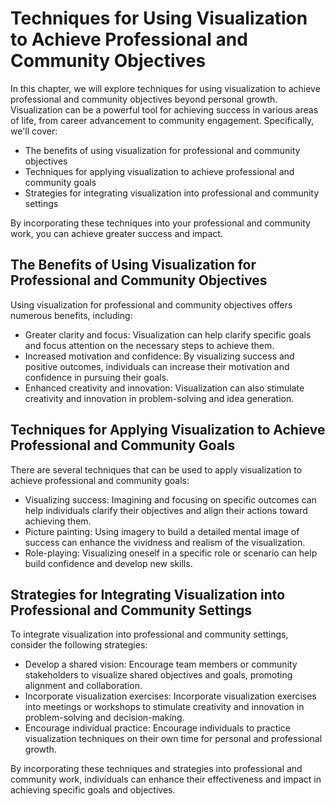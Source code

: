 Techniques for Using Visualization to Achieve Professional and Community Objectives
========================================================================================================================================================

In this chapter, we will explore techniques for using visualization to achieve professional and community objectives beyond personal growth. Visualization can be a powerful tool for achieving success in various areas of life, from career advancement to community engagement. Specifically, we'll cover:

* The benefits of using visualization for professional and community objectives
* Techniques for applying visualization to achieve professional and community goals
* Strategies for integrating visualization into professional and community settings

By incorporating these techniques into your professional and community work, you can achieve greater success and impact.

The Benefits of Using Visualization for Professional and Community Objectives
-----------------------------------------------------------------------------

Using visualization for professional and community objectives offers numerous benefits, including:

* Greater clarity and focus: Visualization can help clarify specific goals and focus attention on the necessary steps to achieve them.
* Increased motivation and confidence: By visualizing success and positive outcomes, individuals can increase their motivation and confidence in pursuing their goals.
* Enhanced creativity and innovation: Visualization can also stimulate creativity and innovation in problem-solving and idea generation.

Techniques for Applying Visualization to Achieve Professional and Community Goals
---------------------------------------------------------------------------------

There are several techniques that can be used to apply visualization to achieve professional and community goals:

* Visualizing success: Imagining and focusing on specific outcomes can help individuals clarify their objectives and align their actions toward achieving them.
* Picture painting: Using imagery to build a detailed mental image of success can enhance the vividness and realism of the visualization.
* Role-playing: Visualizing oneself in a specific role or scenario can help build confidence and develop new skills.

Strategies for Integrating Visualization into Professional and Community Settings
---------------------------------------------------------------------------------

To integrate visualization into professional and community settings, consider the following strategies:

* Develop a shared vision: Encourage team members or community stakeholders to visualize shared objectives and goals, promoting alignment and collaboration.
* Incorporate visualization exercises: Incorporate visualization exercises into meetings or workshops to stimulate creativity and innovation in problem-solving and decision-making.
* Encourage individual practice: Encourage individuals to practice visualization techniques on their own time for personal and professional growth.

By incorporating these techniques and strategies into professional and community work, individuals can enhance their effectiveness and impact in achieving specific goals and objectives.
